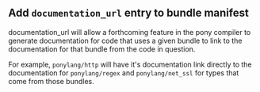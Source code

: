 ## Add `documentation_url` entry to bundle manifest

documentation_url will allow a forthcoming feature in the pony compiler to generate documentation for code that uses a given bundle to link to the documentation for that bundle from the code in question.

For example, `ponylang/http` will have it's documentation link directly to the documentation for `ponylang/regex` and `ponylang/net_ssl` for types that come from those bundles.
